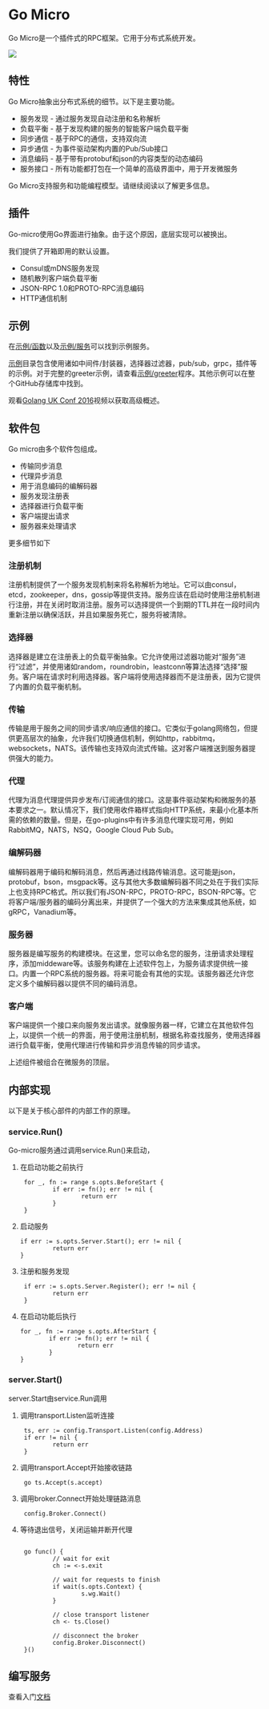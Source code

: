 # Go Micro
Go Micro是一个插件式的RPC框架。它用于分布式系统开发。

![](https://micro.mu/docs/images/go-micro.png)

## 特性
Go Micro抽象出分布式系统的细节。以下是主要功能。

- 服务发现 - 通过服务发现自动注册和名称解析
- 负载平衡 - 基于发现构建的服务的智能客户端负载平衡
- 同步通信 - 基于RPC的通信，支持双向流
- 异步通信 - 为事件驱动架构内置的Pub/Sub接口
- 消息编码 - 基于带有protobuf和json的内容类型的动态编码
- 服务接口 - 所有功能都打包在一个简单的高级界面中，用于开发微服务

Go Micro支持服务和功能编程模型。请继续阅读以了解更多信息。

## 插件
Go-micro使用Go界面进行抽象。由于这个原因，底层实现可以被换出。

我们提供了开箱即用的默认设置。

- Consul或mDNS服务发现
- 随机散列客户端负载平衡
- JSON-RPC 1.0和PROTO-RPC消息编码
- HTTP通信机制

## 示例
在[示例/函数](https://github.com/micro/examples/tree/master/function)以及[示例/服务](https://github.com/micro/examples/tree/master/service)可以找到示例服务。

[示例](https://github.com/micro/examples)目录包含使用诸如中间件/封装器，选择器过滤器，pub/sub，grpc，插件等的示例。对于完整的greeter示例，请查看[示例/greeter](https://github.com/micro/examples/tree/master/greeter)程序。其他示例可以在整个GitHub存储库中找到。

观看[Golang UK Conf 2016](https://www.youtube.com/watch?v=xspaDovwk34)视频以获取高级概述。

## 软件包
Go micro由多个软件包组成。

- 传输同步消息
- 代理异步消息
- 用于消息编码的编解码器
- 服务发现注册表
- 选择器进行负载平衡
- 客户端提出请求
- 服务器来处理请求

更多细节如下

### 注册机制
注册机制提供了一个服务发现机制来将名称解析为地址。它可以由consul，etcd，zookeeper，dns，gossip等提供支持。服务应该在启动时使用注册机制进行注册，并在关闭时取消注册。服务可以选择提供一个到期的TTL并在一段时间内重新注册以确保活跃，并且如果服务死亡，服务将被清除。

### 选择器
选择器是建立在注册表上的负载平衡抽象。它允许使用过滤器功能对“服务”进行“过滤”，并使用诸如random，roundrobin，leastconn等算法选择“选择”服务。客户端在请求时利用选择器。客户端将使用选择器而不是注册表，因为它提供了内置的负载平衡机制。

### 传输
传输是用于服务之间的同步请求/响应通信的接口。它类似于golang网络包，但提供更高层次的抽象，允许我们切换通信机制，例如http，rabbitmq，websockets，NATS。该传输也支持双向流式传输。这对客户端推送到服务器提供强大的能力。

### 代理
代理为消息代理提供异步发布/订阅通信的接口。这是事件驱动架构和微服务的基本要求之一。默认情况下，我们使用收件箱样式指向HTTP系统，来最小化基本所需的依赖的数量。但是，在go-plugins中有许多消息代理实现可用，例如RabbitMQ，NATS，NSQ，Google Cloud Pub Sub。

### 编解码器
编解码器用于编码和解码消息，然后再通过线路传输消息。这可能是json，protobuf，bson，msgpack等。这与其他大多数编解码器不同之处在于我们实际上也支持RPC格式。所以我们有JSON-RPC，PROTO-RPC，BSON-RPC等。它将客户端/服务器的编码分离出来，并提供了一个强大的方法来集成其他系统，如gRPC，Vanadium等。

### 服务器
服务器是编写服务的构建模块。在这里，您可以命名您的服务，注册请求处理程序，添加middeware等。该服务构建在上述软件包上，为服务请求提供统一接口。内置一个RPC系统的服务器。将来可能会有其他的实现。该服务器还允许您定义多个编解码器以提供不同的编码消息。

### 客户端
客户端提供一个接口来向服务发出请求。就像服务器一样，它建立在其他软件包上，以提供一个统一的界面，用于使用注册机制，根据名称查找服务，使用选择器进行负载平衡，使用代理进行传输和异步消息传输的同步请求。

上述组件被组合在微服务的顶层。

## 内部实现
以下是关于核心部件的内部工作的原理。

### service.Run()
Go-micro服务通过调用service.Run()来启动，

1. 在启动功能之前执行

    ```
     for _, fn := range s.opts.BeforeStart {
             if err := fn(); err != nil {
                     return err
             }
     }
    ```
2. 启动服务

    ```
    if err := s.opts.Server.Start(); err != nil {
             return err
    }
    ```
3. 注册和服务发现

    ```
     if err := s.opts.Server.Register(); err != nil {
             return err
     }
    ```
4. 在启动功能后执行

    ```
    for _, fn := range s.opts.AfterStart {
            if err := fn(); err != nil {
                    return err
            }
    }
    ```

### server.Start()
server.Start由service.Run调用

1. 调用transport.Listen监听连接

    ```
     ts, err := config.Transport.Listen(config.Address)
     if err != nil {
             return err
     }
    ```

2. 调用transport.Accept开始接收链路

    ```
     go ts.Accept(s.accept)
    ```

3. 调用broker.Connect开始处理链路消息

    ```
     config.Broker.Connect()
    ```
    
4. 等待退出信号，关闭运输并断开代理

    ```

     go func() {
             // wait for exit
             ch := <-s.exit
    
             // wait for requests to finish
             if wait(s.opts.Context) {
                     s.wg.Wait()
             }
    
             // close transport listener
             ch <- ts.Close()
    
             // disconnect the broker
             config.Broker.Disconnect()
     }()

    ```
    
## 编写服务
查看入门[文档](https://micro.mu/docs/writing-a-go-service.html)
